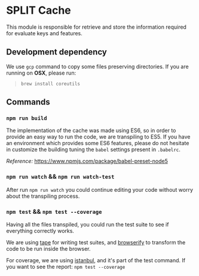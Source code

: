# SPLIT Cache

This module is responsible for retrieve and store the information required
for evaluate keys and features.

## Development dependency

We use `gcp` command to copy some files preserving directories. If you are
running on **OSX**, please run:

> `brew install coreutils`

## Commands

### `npm run build`

The implementation of the cache was made using ES6, so in order to provide an
easy way to run the code, we are transpiling to ES5. If you have an environment
which provides some ES6 features, please do not hesitate in customize the
building tuning the `babel` settings present in `.babelrc`.

*Reference:* https://www.npmjs.com/package/babel-preset-node5

### `npm run watch` && `npm run watch-test`

After run `npm run watch` you could continue editing your code without worry about
the transpiling process. 

### `npm test` && `npm test --coverage`

Having all the files transpiled, you could run the test suite to see if
everything correctly works.

We are using [tape](https://github.com/substack/tape) for writing test suites,
and [browserify](https://www.npmjs.com/package/browserify) to transform the code
to be run inside the browser.

For coverage, we are using [istanbul](https://gotwarlost.github.io/istanbul/),
and it's part of the test command. If you want to see the report: `npm test --coverage`
